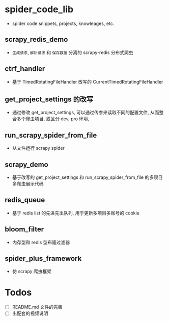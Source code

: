 # spider_code_lib

- spider code snippets, projects, knowleages, etc.

## scrapy_redis_demo

- `生成请求`, `解析请求` 和 `保存数据` 分离的 scrapy-redis 分布式爬虫

## ctrf_handler

- 基于 TimedRotatingFileHandler 改写的 CurrentTimedRotatingFileHandler

## get_project_settings 的改写

- 通过修改 get_project_settings, 可以通过传参来读取不同的配置文件, 从而整合多个爬虫项目, 或区分 dev, pro 环境, 

## run_scrapy_spider_from_file

- 从文件运行 scrapy spider

## scrapy_demo

- 基于改写的 get_project_settings 和 run_scrapy_spider_from_file 的多项目多爬虫展示代码

## redis_queue

- 基于 redis list 的先进先出队列, 用于更新多项目多账号的 cookie

## bloom_filter

- 内存型和 redis 型布隆过滤器

## spider_plus_framework

- 仿 scrapy 爬虫框架

# Todos

- [ ] README.md 文件的完善
- [ ] 出配套的视频说明
